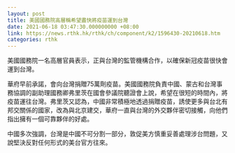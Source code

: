 ```yaml
---
layout: post
title: 美國國務院高層稱希望盡快將疫苗運到台灣
date: 2021-06-18 03:47:30.000000000 +08:00
link: https://news.rthk.hk/rthk/ch/component/k2/1596430-20210618.htm
categories: rthk
---
```


美國國務院一名高層官員表示，正與台灣的監管機構合作，以確保新冠疫苗很快會運到台灣。

華府早前承諾，會向台灣捐贈75萬劑疫苗。美國國務院負責中國、蒙古和台灣事務協調的副助理國務卿弗里茨在國會參議院聽證會上說，希望在很短的時間內，將疫苗運往台灣。弗里茨又認為，中國非常積極地透過捐贈疫苗，誘使更多與台北有邦交關係的國家，改為與北京建交，華府一直與台灣的外交夥伴密切接觸，向他們指出擁有一個可靠夥伴的好處。

中國多次強調，台灣是中國不可分割一部分，敦促美方慎重妥善處理涉台問題，又說堅決反對任何形式的美台官方往來。
